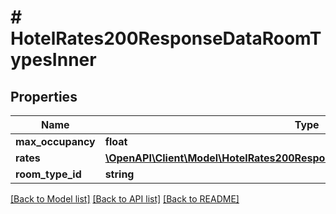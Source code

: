 # # HotelRates200ResponseDataRoomTypesInner

## Properties

Name | Type | Description | Notes
------------ | ------------- | ------------- | -------------
**max_occupancy** | **float** |  | [optional]
**rates** | [**\OpenAPI\Client\Model\HotelRates200ResponseDataRoomTypesInnerRatesInner[]**](HotelRates200ResponseDataRoomTypesInnerRatesInner.md) |  | [optional]
**room_type_id** | **string** |  | [optional]

[[Back to Model list]](../../README.md#models) [[Back to API list]](../../README.md#endpoints) [[Back to README]](../../README.md)
